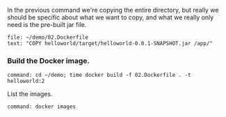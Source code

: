 In the previous command we're copying the entire directory, but really we should be specific about what we want to copy, and what we really only need is the pre-built jar file.

```editor:select-matching-text
file: ~/demo/02.Dockerfile
text: "COPY helloworld/target/helloworld-0.0.1-SNAPSHOT.jar /app/"
```

### Build the Docker image.

```terminal:execute
command: cd ~/demo; time docker build -f 02.Dockerfile . -t helloworld:2
```

List the images.

```terminal:execute
command: docker images
```